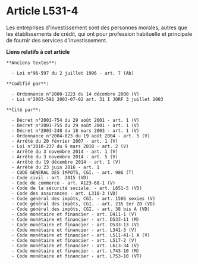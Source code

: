 # Article L531-4

Les entreprises d'investissement sont des personnes morales, autres que les établissements de crédit, qui ont pour profession
habituelle et principale de fournir des services d'investissement.

**Liens relatifs à cet article**

	**Anciens textes**:

	  - Loi n°96-597 du 2 juillet 1996 - art. 7 (Ab)

	**Codifié par**:

	  - Ordonnance n°2000-1223 du 14 décembre 2000 (V)
	  - Loi n°2003-591 2003-07-02 art. 31 I JORF 3 juillet 2003

	**Cité par**:

	  - Décret n°2001-754 du 29 août 2001 - art. 1 (V)
	  - Décret n°2001-755 du 29 août 2001 - art. 1 (V)
	  - Décret n°2003-248 du 18 mars 2003 - art. 1 (V)
	  - Ordonnance n°2004-823 du 19 août 2004 - art. 5 (V)
	  - Arrêté du 20 février 2007 - art. 1 (V)
	  - Loi n°2010-237 du 9 mars 2010 - art. 2 (V)
	  - Arrêté du 3 novembre 2014 - art. 1 (V)
	  - Arrêté du 3 novembre 2014 - art. 5 (V)
	  - Arrêté du 19 décembre 2014 - art. 1 (V)
	  - Arrêté du 23 juin 2016 - art. 1
	  - CODE GENERAL DES IMPOTS, CGI. - art. 986 (T)
	  - Code civil - art. 2015 (VD)
	  - Code de commerce - art. A123-68-1 (V)
	  - Code de la sécurité sociale. - art. L651-5 (VD)
	  - Code des assurances - art. L310-3 (VD)
	  - Code général des impôts, CGI. - art. 1586 sexies (V)
	  - Code général des impôts, CGI. - art. 235 ter ZD (VD)
	  - Code général des impôts, CGI. - art. 38 bis A (VD)
	  - Code monétaire et financier - art. D411-1 (V)
	  - Code monétaire et financier - art. D533-11 (M)
	  - Code monétaire et financier - art. D533-13 (V)
	  - Code monétaire et financier - art. L341-3 (V)
	  - Code monétaire et financier - art. L511-41-1 A (V)
	  - Code monétaire et financier - art. L517-2 (V)
	  - Code monétaire et financier - art. L613-34 (V)
	  - Code monétaire et financier - art. L743-10 (M)
	  - Code monétaire et financier - art. L753-10 (VT)
